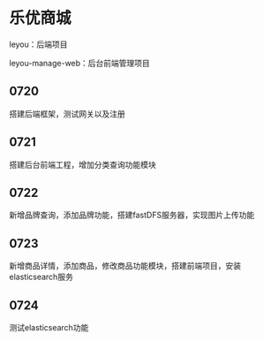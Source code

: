 # 乐优商城

leyou：后端项目

leyou-manage-web：后台前端管理项目

## 0720

搭建后端框架，测试网关以及注册

## 0721

搭建后台前端工程，增加分类查询功能模块

## 0722

新增品牌查询，添加品牌功能，搭建fastDFS服务器，实现图片上传功能

## 0723

新增商品详情，添加商品，修改商品功能模块，搭建前端项目，安装elasticsearch服务

## 0724

测试elasticsearch功能